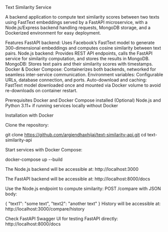 Text Similarity Service

A backend application to compute text similarity scores between two texts using FastText embeddings served by a FastAPI microservice, with a Node.js/Express backend handling requests, MongoDB storage, and a Dockerized environment for easy deployment.

Features FastAPI backend: Uses Facebook’s FastText model to generate 300-dimensional embeddings and computes cosine similarity between text pairs. Node.js backend: Provides REST API endpoints, calls the FastAPI service for similarity computation, and stores the results in MongoDB. MongoDB: Stores text pairs and their similarity scores with timestamps. Docker & Docker Compose: Containerizes both backends, networked for seamless inter-service communication. Environment variables: Configurable URLs, database connection, and ports. Auto-download and caching: FastText model downloaded once and mounted via Docker volume to avoid re-downloads on container restart.

Prerequisites Docker and Docker Compose installed (Optional) Node.js and Python 3.11+ if running services locally without Docker

Installation with Docker

Clone the repository:

git clone https://github.com/argjendhaxhijaj/text-similarity-api.git cd text-similarity-api

Start services with Docker Compose:

docker-compose up --build

The Node.js backend will be accessible at: http://localhost:3000

The FastAPI backend will be accessible at: http://localhost:8000/docs

Use the Node.js endpoint to compute similarity: POST /compare with JSON body:

{
  "text1": "some text",
  "text2": "another text"
}
History will be accessible at: http://localhost:3000/compare/history

Check FastAPI Swagger UI for testing FastAPI directly: http://localhost:8000/docs
